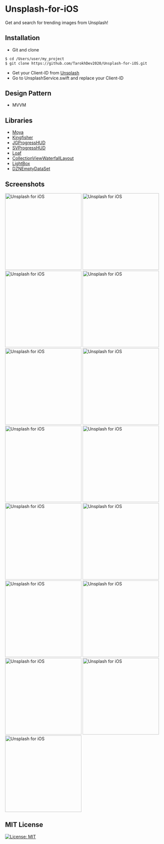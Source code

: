 # Unsplash-for-iOS
Get and search for trending images from Unsplash!

## Installation ##
* Git and clone <br/>
```bash
$ cd /Users/user/my_project
$ git clone https://github.com/TarokhDev2020/Unsplash-for-iOS.git
```
* Get your Client-ID from [Unsplash](https://unsplash.com/developers)
* Go to UnsplashService.swift and replace your Client-ID

## Design Pattern ##
* MVVM

## Libraries ##
* [Moya](https://github.com/Moya/Moya)
* [Kingfisher](https://github.com/onevcat/Kingfisher)
* [JGProgressHUD](https://github.com/JonasGessner/JGProgressHUD)
* [SVProgressHUD](https://github.com/SVProgressHUD/SVProgressHUD)
* [Loaf](https://github.com/schmidyy/Loaf)
* [CollectionViewWaterfallLayout](https://github.com/ecerney/CollectionViewWaterfallLayout)
* [LightBox](https://github.com/hyperoslo/Lightbox)
* [DZNEmptyDataSet](https://github.com/dzenbot/DZNEmptyDataSet)

## Screenshots ##
<img src="https://user-images.githubusercontent.com/72879576/96371784-6ac16280-1170-11eb-9c4d-26b47c336d10.png" alt="Unsplash for iOS" width="250"/>
<img src="https://user-images.githubusercontent.com/72879576/96371819-95132000-1170-11eb-9d31-fea87683d57e.png" alt="Unsplash for iOS" width="250"/>
<img src="https://user-images.githubusercontent.com/72879576/96371830-a52aff80-1170-11eb-9af0-042333fefb58.png" alt="Unsplash for iOS" width="250"/>
<img src="https://user-images.githubusercontent.com/72879576/96371833-a825f000-1170-11eb-9b10-b4fa7a9fe356.png" alt="Unsplash for iOS" width="250"/>
<img src="https://user-images.githubusercontent.com/72879576/96371836-aceaa400-1170-11eb-8258-6d849828cca6.png" alt="Unsplash for iOS" width="250"/>
<img src="https://user-images.githubusercontent.com/72879576/96371841-b4aa4880-1170-11eb-8449-a9ea41858a5c.png" alt="Unsplash for iOS" width="250"/>
<img src="https://user-images.githubusercontent.com/72879576/96371846-b7a53900-1170-11eb-8316-3523464984fa.png" alt="Unsplash for iOS" width="250"/>
<img src="https://user-images.githubusercontent.com/72879576/96371855-becc4700-1170-11eb-8e69-6ec9a13b8b2c.png" alt="Unsplash for iOS" width="250"/>
<img src="https://user-images.githubusercontent.com/72879576/96371849-bb38c000-1170-11eb-96a7-5f77f9ff7287.png" alt="Unsplash for iOS" width="250"/>
<img src="https://user-images.githubusercontent.com/72879576/96371858-c1c73780-1170-11eb-8ec0-1a678247055a.png" alt="Unsplash for iOS" width="250"/>
<img src="https://user-images.githubusercontent.com/72879576/96371862-c855af00-1170-11eb-8640-44ae401ab5c0.png" alt="Unsplash for iOS" width="250"/>
<img src="https://user-images.githubusercontent.com/72879576/96371864-c986dc00-1170-11eb-8746-ebd83feb5923.png" alt="Unsplash for iOS" width="250"/>
<img src="https://user-images.githubusercontent.com/72879576/96371864-c986dc00-1170-11eb-8746-ebd83feb5923.png" alt="Unsplash for iOS" width="250"/>
<img src="https://user-images.githubusercontent.com/72879576/96371873-d6a3cb00-1170-11eb-8093-eb88cc2f944c.png" alt="Unsplash for iOS" width="250"/>
<img src="https://user-images.githubusercontent.com/72879576/96371875-d99ebb80-1170-11eb-8a4f-46d5b5f0211d.png" alt="Unsplash for iOS" width="250"/>


## MIT License ##
[![License: MIT](https://img.shields.io/badge/License-MIT-yellow.svg)](https://opensource.org/licenses/MIT)
